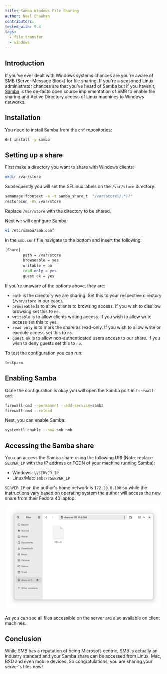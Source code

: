 ```yaml
---
title: Samba Windows File Sharing
author: Neel Chauhan
contributors:
tested_with: 9.4
tags:
  - file transfer
  - windows
---
```


## Introduction

If you've ever dealt with Windows systems chances are you're aware of SMB (Server Message Block) for file sharing. If you're a seasoned Linux administrator chances are that you've heard of Samba but if you haven't, [Samba](https://www.samba.org/) is the de-facto open source implementation of SMB to enable file sharing and Active Directory access of Linux machines to Windows networks.

## Installation

You need to install Samba from the `dnf` repositories:

```bash
dnf install -y samba
```

## Setting up a share

First make a directory you want to share with Windows clients:

```bash
mkdir /var/store
```

Subsequently you will set the SELinux labels on the `/var/store` directory:

```bash
semanage fcontext -a -t samba_share_t  "/var/store(/.*)?"
restorecon -Rv /var/store
```

Replace `/var/store` with the directory to be shared.

Next we will configure Samba:

```bash
vi /etc/samba/smb.conf
```

In the `smb.conf` file navigate to the bottom and insert the following:

```bash
[Share]
        path = /var/store
        browseable = yes
        writable = no
        read only = yes
        guest ok = yes
```

If you're unaware of the options above, they are:

 * `path` is the directory we are sharing. Set this to your respective directory (`/var/store` in our case).
 * `browseable` is to allow clients to browsing access. If you wish to disallow browsing set this to `no`.
 * `writable` is to allow clients writing access. If you wish to allow write access set this to `yes`.
 * `read only` is to mark the share as read-only. If you wish to allow write or execute access set this to `no`.
 * `guest ok` is to allow non-authenticated users access to our share. If you wish to deny guests set this to `no`.

To test the configuration you can run:

```bash
testparm
```

## Enabling Samba

Ocne the configuration is okay you will open the Samba port in `firewall-cmd`:

```bash
firewall-cmd --permanent --add-service=samba
firewall-cmd --reload
```

Nest, you can enable Samba:

```bash
systemctl enable --now smb nmb
```

## Accessing the Samba share

You can access the Samba share using the following URI (Note: replace `SERVER_IP` with the IP address or FQDN of your machine running Samba):

 * Windows: `\\SERVER_IP`
 * Linux/Mac: `smb://SERVER_IP`

`SERVER_IP` on the author's home network is `172.20.0.100` so while the instructions vary based on operating system the author will access the new share from their Fedora 40 laptop:

![Fedora 40 Nautilus showing our Samba Share](../images/samba_nautilus.png)

As you can see all files accessible on the server are also available on client machines.

## Conclusion

While SMB has a reputation of being Microsoft-centric, SMB is actually an industry standard and your Samba share can be accessed from Linux, Mac, BSD and even mobile devices. So congratulations, you are sharing your server's files now!
